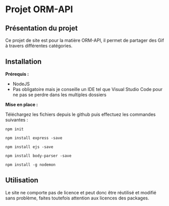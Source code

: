 # Projet ORM-API

## Présentation du projet
Ce projet de site est pour la matière ORM-API, il permet de partager des Gif à travers différentes catégories.

## Installation
**Prérequis :**
* NodeJS
* Pas obligatoire mais je conseille un IDE tel que Visual Studio Code pour ne pas se perdre dans les multiples dossiers

**Mise en place :**

Téléchargez les fichiers depuis le github puis effectuez les commandes suivantes :
```
npm init
```

```
npm install express -save
```

```
npm install ejs -save
```

```
npm install body-parser -save
```
```
npm install -g nodemon
```

##  Utilisation
Le site ne comporte pas de licence et peut donc être réutilisé et modifié sans problème, faites toutefois attention aux licences des packages.
